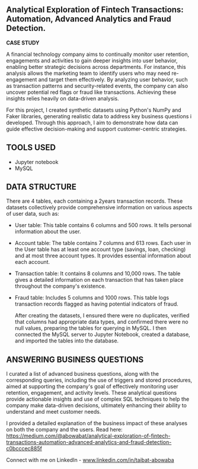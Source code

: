 **Analytical Exploration of Fintech Transactions: Automation, Advanced Analytics and Fraud Detection.**
---
**CASE STUDY** 

A financial technology company aims to continually monitor user retention, engagements and activities to gain deeper insights into user behavior, enabling better strategic decisions across departments. For instance, 
this analysis allows the marketing team to identify users who may need re-engagement and target them effectively. By analyzing user behavior, such as transaction patterns and security-related events, the company can also 
uncover potential red flags or fraud like transactions. Achieving these insights relies heavily on data-driven analysis.

For this project, I created synthetic datasets using Python's NumPy and Faker libraries, generating realistic data to address key business questions i developed. Through this approach, 
I aim to demonstrate how data can guide effective decision-making and support customer-centric strategies.

**TOOLS USED**
---
- Jupyter notebook
- MySQL

**DATA STRUCTURE**
---
There are 4 tables, each containing a 2years transaction records. These datasets collectively provide comprehensive information on various aspects of user data, such as:

- User table: This table contains 6 columns and 500 rows. It tells personal information about the user.
- Account table: The table contains 7 columns and 613 rows. Each user in the User table has at least one account type (savings, loan, checking) and at most three account types. It provides essential information about each account.
- Transaction table: It contains 8 columns and 10,000 rows. The table gives a detailed information on each transaction that has taken place throughout the company's existence.
- Fraud table: Includes 5 columns and 1000 rows. This table logs transaction records flagged as having potential indicators of fraud.

  After creating the datasets, I ensured there were no duplicates, verified that columns had appropriate data types, and confirmed there were no null values, preparing the tables for querying in MySQL.
  I then connected the MySQL server to Jupyter Notebook, created a database, and imported the tables into the database.
  
**ANSWERING BUSINESS QUESTIONS**
---
  I curated a list of advanced business questions, along with the corresponding queries, including the use of triggers and stored procedures, aimed at supporting the company's goal of effectively monitoring user retention,
  engagement, and activity levels. These analytical questions provide actionable insights and use of complex SQL techniques to help the company make data-driven decisions, ultimately enhancing their ability to understand and meet
  customer needs.

I provided a detailed explanation of the business impact of these analyses on both the company and the users. Read here: https://medium.com/@abowabat/analytical-exploration-of-fintech-transactions-automation-advanced-analytics-and-fraud-detection-c0bcccec885f


Connect with me on LinkedIn - www.linkedin.com/in/taibat-abowaba



